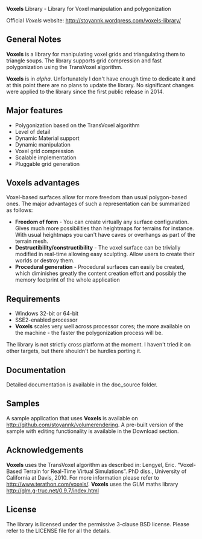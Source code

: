 **Voxels** Library - Library for Voxel manipulation and polygonization

Official *Voxels* website: http://stoyannk.wordpress.com/voxels-library/

## General Notes

**Voxels** is a library for manipulating voxel grids and triangulating them to
triangle soups. The library supports grid compression and fast polygonization
using the TransVoxel algorithm.

**Voxels** is in *alpha*. Unfortunately I don't have enough time to dedicate it and at this point there are no plans to update the library. No significant changes were applied to the library since the first public release in 2014.

## Major features
 - Polygonization based on the TransVoxel algorithm
 - Level of detail
 - Dynamic Material support
 - Dynamic manipulation
 - Voxel grid compression
 - Scalable implementation
 - Pluggable grid generation
 
## Voxels advantages
Voxel-based surfaces allow for more freedom than usual polygon-based ones. The major advantages of such a representation 
can be summarized as follows:

 - **Freedom of form** - You can create virtually any surface configuration. Gives much more possibilities than heightmaps for terrains
 for instance. With usual heightmaps you can't have caves or overhangs as part of the terrain mesh.
 - **Destructibility/constructibility** - The voxel surface can be trivially modified in real-time allowing easy sculpting. Allow users 
 to create their worlds or destroy them.
 - **Procedural generation** - Procedural surfaces can easily be created, which diminishes greatly the content creation effort and possibly 
 the memory footprint of the whole application
 
## Requirements
 - Windows 32-bit or 64-bit
 - SSE2-enabled processor
 - **Voxels** scales very well across processor cores; the more available on the machine - the faster the polygonization process will be.

The library is not strictly cross platform at the moment. I haven't tried it on other targets, but there shouldn't be hurdles porting it.
 
## Documentation

Detailed documentation is available in the doc_source folder.
 
## Samples

A sample application that uses **Voxels** is available on http://github.com/stoyannk/volumerendering. A pre-built version of the sample with 
editing functionality is available in the Download section.
 
 
## Acknowledgements

**Voxels** uses the TransVoxel algorithm as described in:
 Lengyel, Eric. “Voxel-Based Terrain for Real-Time Virtual Simulations”. PhD diss., University of California at Davis, 2010.
 For more information please refer to http://www.terathon.com/voxels/.
 **Voxels** uses the GLM maths library http://glm.g-truc.net/0.9.7/index.html
 
## License

The library is licensed under the permissive 3-clause BSD license. 
Please refer to the LICENSE file for all the details.
